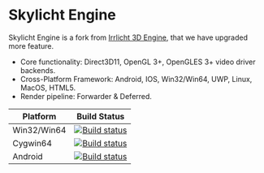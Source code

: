 # Skylicht Engine

Skylicht Engine is a fork from [Irrlicht 3D Engine](http://irrlicht.sourceforge.net), that we have upgraded more feature. 

- Core functionality: Direct3D11, OpenGL 3+, OpenGLES 3+ video driver backends.
- Cross-Platform Framework: Android, IOS, Win32/Win64, UWP, Linux, MacOS, HTML5.
- Render pipeline: Forwarder & Deferred.

| Platform | Build Status |
| ---------------------|-------------|
| Win32/Win64 | [![Build status](https://ci.appveyor.com/api/projects/status/a95huci4g5o25ts5?svg=true)](https://ci.appveyor.com/project/ducphamhong/skylicht-engine)|
| Cygwin64 | [![Build status](https://ci.appveyor.com/api/projects/status/a95huci4g5o25ts5?svg=true)](https://ci.appveyor.com/project/ducphamhong/skylicht-engine)|
| Android | [![Build status](https://ci.appveyor.com/api/projects/status/a95huci4g5o25ts5?svg=true)](https://ci.appveyor.com/project/ducphamhong/skylicht-engine)|
